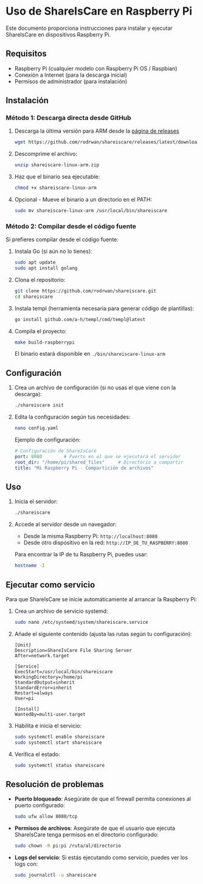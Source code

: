 # Uso de ShareIsCare en Raspberry Pi

Este documento proporciona instrucciones para instalar y ejecutar ShareIsCare en dispositivos Raspberry Pi.

## Requisitos

- Raspberry Pi (cualquier modelo con Raspberry Pi OS / Raspbian)
- Conexión a Internet (para la descarga inicial)
- Permisos de administrador (para instalación)

## Instalación

### Método 1: Descarga directa desde GitHub

1. Descarga la última versión para ARM desde la [página de releases](https://github.com/rodrwan/shareiscare/releases)
   ```bash
   wget https://github.com/rodrwan/shareiscare/releases/latest/download/shareiscare-linux-arm.zip
   ```

2. Descomprime el archivo:
   ```bash
   unzip shareiscare-linux-arm.zip
   ```

3. Haz que el binario sea ejecutable:
   ```bash
   chmod +x shareiscare-linux-arm
   ```

4. Opcional - Mueve el binario a un directorio en el PATH:
   ```bash
   sudo mv shareiscare-linux-arm /usr/local/bin/shareiscare
   ```

### Método 2: Compilar desde el código fuente

Si prefieres compilar desde el código fuente:

1. Instala Go (si aún no lo tienes):
   ```bash
   sudo apt update
   sudo apt install golang
   ```

2. Clona el repositorio:
   ```bash
   git clone https://github.com/rodrwan/shareiscare.git
   cd shareiscare
   ```

3. Instala templ (herramienta necesaria para generar código de plantillas):
   ```bash
   go install github.com/a-h/templ/cmd/templ@latest
   ```

4. Compila el proyecto:
   ```bash
   make build-raspberrypi
   ```

   El binario estará disponible en `./bin/shareiscare-linux-arm`

## Configuración

1. Crea un archivo de configuración (si no usas el que viene con la descarga):
   ```bash
   ./shareiscare init
   ```

2. Edita la configuración según tus necesidades:
   ```bash
   nano config.yaml
   ```

   Ejemplo de configuración:
   ```yaml
   # Configuración de ShareIsCare
   port: 8080        # Puerto en el que se ejecutará el servidor
   root_dir: "/home/pi/shared_files"     # Directorio a compartir
   title: "Mi Raspberry Pi - Compartición de archivos"
   ```

## Uso

1. Inicia el servidor:
   ```bash
   ./shareiscare
   ```

2. Accede al servidor desde un navegador:
   - Desde la misma Raspberry Pi: `http://localhost:8080`
   - Desde otro dispositivo en la red: `http://IP_DE_TU_RASPBERRY:8080`

   Para encontrar la IP de tu Raspberry Pi, puedes usar:
   ```bash
   hostname -I
   ```

## Ejecutar como servicio

Para que ShareIsCare se inicie automáticamente al arrancar la Raspberry Pi:

1. Crea un archivo de servicio systemd:
   ```bash
   sudo nano /etc/systemd/system/shareiscare.service
   ```

2. Añade el siguiente contenido (ajusta las rutas según tu configuración):
   ```
   [Unit]
   Description=ShareIsCare File Sharing Server
   After=network.target

   [Service]
   ExecStart=/usr/local/bin/shareiscare
   WorkingDirectory=/home/pi
   StandardOutput=inherit
   StandardError=inherit
   Restart=always
   User=pi

   [Install]
   WantedBy=multi-user.target
   ```

3. Habilita e inicia el servicio:
   ```bash
   sudo systemctl enable shareiscare
   sudo systemctl start shareiscare
   ```

4. Verifica el estado:
   ```bash
   sudo systemctl status shareiscare
   ```

## Resolución de problemas

- **Puerto bloqueado**: Asegúrate de que el firewall permita conexiones al puerto configurado:
  ```bash
  sudo ufw allow 8080/tcp
  ```

- **Permisos de archivos**: Asegúrate de que el usuario que ejecuta ShareIsCare tenga permisos en el directorio configurado:
  ```bash
  sudo chown -R pi:pi /ruta/al/directorio
  ```

- **Logs del servicio**: Si estás ejecutando como servicio, puedes ver los logs con:
  ```bash
  sudo journalctl -u shareiscare
  ``` 